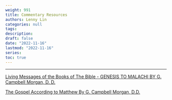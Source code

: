 ```yaml
---
weight: 991
title: Commentary Resources
authors: Lenny Lin
categories: null
tags: 
description: 
draft: false
date: "2022-11-16"
lastmod: "2022-11-16"
series:
toc: true
---
```



<!--more-->
---

<a href = "https://baptistbiblebelievers.com/OTStudies/LivingMessagesofOldTestamentGCMorgan/tabid/279/Default.aspx" target="_blank" rel="noopener noreferrer">Living Messages of the Books of The Bible - GENESIS TO MALACHI BY G. Campbell Morgan, D. D.</a>  

<a href = "https://baptistbiblebelievers.com/NTStudies/GospelAccordingtoMatthewGCampbellMorgan/tabid/322/Default.aspx" target="_blank" rel="noopener noreferrer">The Gospel According to Matthew By G. Campbell Morgan, D.D.</a>

<a href = "" target="_blank" rel="noopener noreferrer"></a>

<a href = "" target="_blank" rel="noopener noreferrer"></a>



